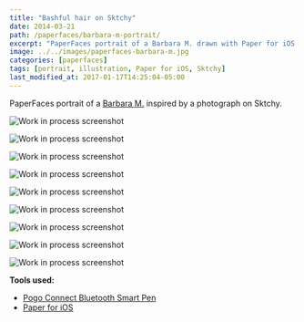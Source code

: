 ```yaml
---
title: "Bashful hair on Sktchy"
date: 2014-03-21
path: /paperfaces/barbara-m-portrait/
excerpt: "PaperFaces portrait of a Barbara M. drawn with Paper for iOS on an iPad."
image: ../../images/paperfaces-barbara-m.jpg
categories: [paperfaces]
tags: [portrait, illustration, Paper for iOS, Sktchy]
last_modified_at: 2017-01-17T14:25:04-05:00
---
```


PaperFaces portrait of a [Barbara M.](https://sktchy.com/vJbCsc) inspired by a photograph on Sktchy.

![Work in process screenshot](../../images/paperfaces-barbara-m-process-1-lg.jpg)

![Work in process screenshot](../../images/paperfaces-barbara-m-process-2-lg.jpg)

![Work in process screenshot](../../images/paperfaces-barbara-m-process-3-lg.jpg)

![Work in process screenshot](../../images/paperfaces-barbara-m-process-4-lg.jpg)

![Work in process screenshot](../../images/paperfaces-barbara-m-process-5-lg.jpg)

![Work in process screenshot](../../images/paperfaces-barbara-m-process-6-lg.jpg)

![Work in process screenshot](../../images/paperfaces-barbara-m-process-7-lg.jpg)

![Work in process screenshot](../../images/paperfaces-barbara-m-process-8-lg.jpg)

![Work in process screenshot](../../images/paperfaces-barbara-m-process-9-lg.jpg)

**Tools used:**

- [Pogo Connect Bluetooth Smart Pen](https://www.amazon.com/gp/product/B009K448L4/ref=as_li_ss_tl?ie=UTF8&camp=1789&creative=390957&creativeASIN=B009K448L4&linkCode=as2&tag=mademist-20)
- [Paper for iOS](https://paper.bywetransfer.com/)

